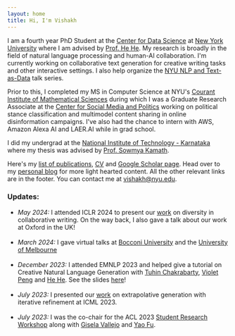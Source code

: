 ```yaml
---
layout: home
title: Hi, I'm Vishakh 
---
```

I am a fourth year PhD Student at the [Center for Data Science](https://cds.nyu.edu/) at [New York University](https://www.nyu.edu/) where I am advised by [Prof. He He](https://hhexiy.github.io/). My research is broadly in the field of natural language processing and human-AI collaboration. I'm currently working on collaborative text generation for creative writing tasks and other interactive settings. I also help organize the [NYU NLP and Text-as-Data](https://cds.nyu.edu/text-data-speaker-series/) talk series. 

Prior to this, I completed my MS in Computer Science at NYU's [Courant Institute of Mathematical Sciences](https://cims.nyu.edu/) during which I was a Graduate Research Associate at the [Center for Social Media and Politics](https://csmapnyu.org/) working on political stance classification and multimodel content sharing in online disinformation campaigns. I've also had the chance to intern with AWS, Amazon Alexa AI and LAER.AI while in grad school.

I did my undergrad at the [National Institute of Technology - Karnataka](https://www.nitk.ac.in/) where my thesis was advised by [Prof. Sowmya Kamath](https://infotech.nitk.ac.in/faculty/sowmya-kamath-s).

Here's my [list of publications](https://vishakhpk.github.io/publications/), [CV](./assets/img/cv.pdf) and [Google Scholar page](https://scholar.google.com/citations?user=OeBKZ8AAAAAJ&hl=en&oi=ao). Head over to my [personal blog](https://paddyspen.wordpress.com/) for more light hearted content. All the other relevant links are in the footer. You can contact me at <vishakh@nyu.edu>. 

### Updates:

<ul style="height: 300px; overflow: auto">
    <li><i>May 2024: </i> I attended ICLR 2024 to present our <a href="https://arxiv.org/abs/2309.05196">work</a> on diversity in collaborative writing. On the way back, I also gave a talk about our work at Oxford in the UK! </li><br />
    <li><i>March 2024: </i> I gave virtual talks at <a href="https://milanlproc.github.io/coding_aperitivo/">Bocconi University</a> and the <a href="https://cis.unimelb.edu.au/research/artificial-intelligence/research/Natural-Language-Processing">University of Melbourne</a> </li><br />
    <li><i>December 2023: </i> I attended EMNLP 2023 and helped give a tutorial on Creative Natural Language Generation with <a href="https://tuhinjubcse.github.io/">Tuhin Chakrabarty</a>, <a href="https://vnpeng.net/">Violet Peng</a> and <a href="https://hhexiy.github.io/">He He</a>. See the slides <a href="https://emnlp2023-creative-nlg.github.io/">here</a>! </li><br />
    <li><i>July 2023: </i> I presented our <a href="https://arxiv.org/abs/2303.04562">work</a> on extrapolative generation with iterative refinement at ICML 2023. </li><br />
    <li><i>July 2023: </i> I was the co-chair for the ACL 2023 <a href="https://acl2023-srw.github.io/">Student Research Workshop</a> along with <a href="http://gvallejo.co/">Gisela Vallejo</a> and <a href="https://franxyao.github.io/">Yao Fu</a>. </li><br />
</ul>


